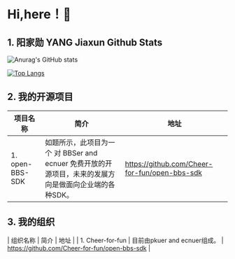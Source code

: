 # Hi,here！👋
## 1. 阳家勋 YANG Jiaxun Github Stats
![Anurag's GitHub stats](https://github-readme-stats.vercel.app/api?username=ModestYjx&show_icons=true)

[![Top Langs](https://github-readme-stats.vercel.app/api/top-langs/?username=ModestYjx&layout=compact)](https://github.com/anuraghazra/github-readme-stats)

## 2. 我的开源项目
| 项目名称     | 简介                                                         | 地址                                          |
| ---------------- | ------------------------------------------------------------ | --------------------------------------------- |
| 1. open-BBS-SDK  | 如题所示，此项目为一个 对 BBSer and ecnuer 免费开放的开源项目，未来的发展方向是做面向企业端的各种SDK。 | https://github.com/Cheer-for-fun/open-bbs-sdk |

## 3. 我的组织
| 组织名称         | 简介                                                         | 地址                                          |
| 1. Cheer-for-fun | 目前由pkuer and ecnuer组成。                                 | https://github.com/Cheer-for-fun/open-bbs-sdk |